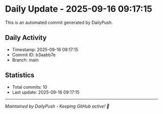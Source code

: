 # Daily Update - 2025-09-16 09:17:15

This is an automated commit generated by DailyPush.

## Daily Activity
- Timestamp: 2025-09-16 09:17:15
- Commit ID: b3aabb7e
- Branch: main

## Statistics
- Total commits: 10
- Last update: 2025-09-16 09:17:15

---
*Maintained by DailyPush - Keeping GitHub active! 🚀*

